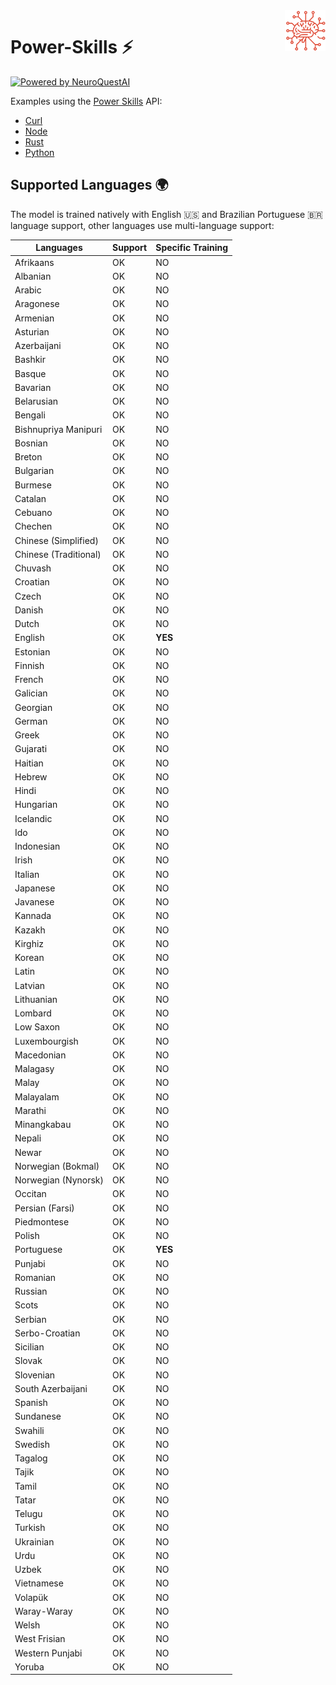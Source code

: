 <img src="https://raw.githubusercontent.com/NeuroQuestAi/neuroquestai.github.io/main/brand/products/power-skills/power-skills-128.png" align="right" width="65" height="65"/>

# Power-Skills ⚡️

[![Powered by NeuroQuestAI](https://img.shields.io/badge/powered%20by-NeuroQuestAI-orange.svg?style=flat&colorA=E1523D&colorB=007D8A)](
https://neuroquest.ai)

Examples using the [Power Skills](https://docs.neuroquest.ai/power-skills/) API:

  - [Curl](curl)
  - [Node](node)
  - [Rust](rust)
  - [Python](python)

## Supported Languages 🌍

The model is trained natively with English 🇺🇸 and Brazilian Portuguese 🇧🇷 language support, other languages use multi-language support:

| Languages        | Support | Specific Training |
|------------------|---------| ------------------|
| Afrikaans        | OK      | NO                |
| Albanian         | OK      | NO                |
| Arabic           | OK      | NO                |
| Aragonese        | OK      | NO                |
| Armenian         | OK      | NO                |
| Asturian         | OK      | NO                |
| Azerbaijani      | OK      | NO                |
| Bashkir          | OK      | NO                |
| Basque           | OK      | NO                |
| Bavarian         | OK      | NO                |
| Belarusian       | OK      | NO                |
| Bengali          | OK      | NO                |
| Bishnupriya Manipuri | OK  | NO                |
| Bosnian          | OK      | NO                |
| Breton           | OK      | NO                |
| Bulgarian        | OK      | NO                |
| Burmese          | OK      | NO                |
| Catalan          | OK      | NO                |
| Cebuano          | OK      | NO                |
| Chechen          | OK      | NO                |
| Chinese (Simplified)  | OK | NO                |
| Chinese (Traditional) | OK | NO                |
| Chuvash          | OK      | NO                |
| Croatian         | OK      | NO                |
| Czech            | OK      | NO                |
| Danish           | OK      | NO                |
| Dutch            | OK      | NO                |
| English          | OK      | **YES**           |
| Estonian         | OK      | NO                |
| Finnish          | OK      | NO                |
| French           | OK      | NO                |
| Galician         | OK      | NO                |
| Georgian         | OK      | NO                |
| German           | OK      | NO                |
| Greek            | OK      | NO                |
| Gujarati         | OK      | NO                |
| Haitian          | OK      | NO                |
| Hebrew           | OK      | NO                |
| Hindi            | OK      | NO                |
| Hungarian        | OK      | NO                |
| Icelandic        | OK      | NO                |
| Ido              | OK      | NO                |
| Indonesian       | OK      | NO                |
| Irish            | OK      | NO                |
| Italian          | OK      | NO                |
| Japanese         | OK      | NO                |
| Javanese         | OK      | NO                |
| Kannada          | OK      | NO                |
| Kazakh           | OK      | NO                |
| Kirghiz          | OK      | NO                |
| Korean           | OK      | NO                |
| Latin            | OK      | NO                |
| Latvian          | OK      | NO                |
| Lithuanian       | OK      | NO                |
| Lombard          | OK      | NO                |
| Low Saxon        | OK      | NO                |
| Luxembourgish    | OK      | NO                |
| Macedonian       | OK      | NO                |
| Malagasy         | OK      | NO                |
| Malay            | OK      | NO                |
| Malayalam        | OK      | NO                |
| Marathi          | OK      | NO                |
| Minangkabau      | OK      | NO                |
| Nepali           | OK      | NO                |
| Newar            | OK      | NO                |
| Norwegian (Bokmal)  | OK   | NO                |
| Norwegian (Nynorsk) | OK   | NO                |
| Occitan          | OK      | NO                |
| Persian (Farsi)  | OK      | NO                |
| Piedmontese      | OK      | NO                |
| Polish           | OK      | NO                |
| Portuguese       | OK      | **YES**           |
| Punjabi          | OK      | NO                |
| Romanian         | OK      | NO                |
| Russian          | OK      | NO                |
| Scots            | OK      | NO                |
| Serbian          | OK      | NO                |
| Serbo-Croatian   | OK      | NO                |
| Sicilian         | OK      | NO                |
| Slovak           | OK      | NO                |
| Slovenian        | OK      | NO                |
| South Azerbaijani | OK     | NO                |
| Spanish          | OK      | NO                |
| Sundanese        | OK      | NO                |
| Swahili          | OK      | NO                |
| Swedish          | OK      | NO                |
| Tagalog          | OK      | NO                |
| Tajik            | OK      | NO                |
| Tamil            | OK      | NO                |
| Tatar            | OK      | NO                |
| Telugu           | OK      | NO                |
| Turkish          | OK      | NO                |
| Ukrainian        | OK      | NO                |
| Urdu             | OK      | NO                |
| Uzbek            | OK      | NO                |
| Vietnamese       | OK      | NO                |
| Volapük          | OK      | NO                |
| Waray-Waray      | OK      | NO                |
| Welsh            | OK      | NO                |
| West Frisian     | OK      | NO                |
| Western Punjabi  | OK      | NO                |
| Yoruba           | OK      | NO                |

